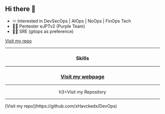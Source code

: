 
## Hi there 👋

- ♾️ Interested in DevSecOps | AIOps | NoOps | FinOps Tech
- 🕵️‍♂️ Pentester eJPTv2 (Purple Team)
- 🧑‍💻 SRE (gitops as preference)

[Visit my repo](https://github.com/xHavckedx/DevOps)

<div align="center">
  <hr/>
  <h3>Skills</h3>
  <hr/>
  <a href="https://xhavckedx.github.io/Portfolio/"><h3>Visit my webpage</h3></a>
  <hr/>
    h3>Visit my Repository</h3>
  <hr/>
</div>
[Visit my repo](https://github.com/xHavckedx/DevOps)

